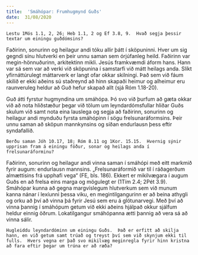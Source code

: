 ```yaml
---
title:  'Smáhópar: Frumhugmynd Guðs'
date:  31/08/2020
---
```


`Lestu 1Mós 1.1, 2, 26; Heb 1.1, 2 og Ef 3.8, 9.  Hvað segja þessir textar um einingu guðdómsins?`

Faðirinn, sonurinn og heilagur andi tóku allir þátt í sköpuninni.  Hver um sig gegndi sínu hlutverki en þeir unnu saman sem órjúfanleg heild.  Faðirinn var megin-hönnuðurinn, arkitektinn mikli.  Jesús framkvæmdi áform hans.  Hann var sá sem var að verki við sköpunina í samstarfi við mátt heilags anda.  Slíkt yfirnáttúrulegt máttarverk er langt ofar okkar skilningi.  Það sem við fáum skilið er ekki aðeins sú staðreynd að hinn skapaði heimur og alheimur eru raunveruleg heldur að Guð hefur skapað allt (sjá Róm 1.18-20).

Guð átti fyrstur hugmyndina um smáhópa.  Þó svo við þurfum að gæta okkar við að nota hliðstæður þegar við tölum um leyndardómsfullar hliðar Guðs skulum við samt nota eina lauslega og segja að faðirinn, sonurinn og heilagur andi mynduðu fyrsta smáhópinn í sögu frelsunaráformsins.  Þeir unnu saman að sköpun mannkynsins og síðan endurlausn þess eftir syndafallið.

`Berðu saman Jóh 10.17, 18; Róm 8.11 og 1Kor. 15.15.  Hvernig sýnir upprisan fram á einingu föður, sonar og heilags anda í frelsunaráforminu?`

Faðirinn, sonurinn og heilagur andi vinna saman í smáhópi með eitt markmið fyrir augum: endurlausn mannsins.  „Frelsunaráformið var til í ráðagerðum almættisins frá upphafi vega“ (FE, bls. 186).  Ekkert er mikilvægara í augum Guðs en að frelsa eins marga og mögulegt er (1Tím 2.4; 2Pét 3.9).  Smáhópar kunna að gegna margvíslegum hlutverkum sem við munum kanna nánar í lexíunni þessa viku, en megintilgangurinn er að beina athygli og orku að því að vinna þá fyrir Jesú sem eru á glötunarvegi.  Með því að vinna þannig í smáhópum getum við ekki aðeins hjálpað okkur sjálfum heldur einnig öðrum.  Lokatilgangur smáhópanna ætti þannig að vera sá að vinna sálir.

`Hugleiddu leyndardóminn um einingu Guðs.  Það er erfitt að skilja hann, en við getum samt trúað og treyst því sem við skynjum ekki til fulls.  Hvers vegna er það svo mikilvæg meginregla fyrir hinn kristna að fara eftir þegar um trúna er að ræða?`